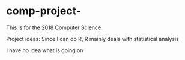 # comp-project-
This is for the 2018 Computer Science.

Project ideas:
  Since I can do R, R mainly deals with statistical analysis


I have no idea what is going on
